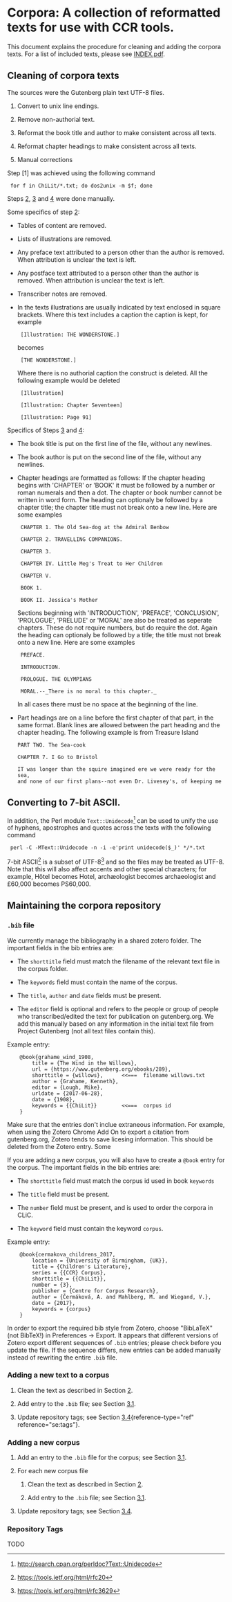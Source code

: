 # Corpora: A collection of reformatted texts for use with CCR tools.

This document explains the procedure for cleaning and adding the corpora texts. For a list of included texts, please see [INDEX.pdf](INDEX.pdf).


## <a name="se:cleaning"></a>Cleaning of corpora texts

The sources were the Gutenberg plain text UTF-8 files.

1. <a name="lst:line_endings"></a> Convert to unix line endings.

2. <a name="lst:non_auth"></a> Remove non-authorial text.

3. <a name="lst:title"></a> Reformat the book title and author to make consistent across all texts.

4. <a name="lst:chapters"></a> Reformat chapter headings to make consistent across all texts.

5. <a name="lst:manual"></a> Manual corrections

Step [1] was achieved using the following command

     for f in ChiLit/*.txt; do dos2unix -m $f; done 

Steps [2](#lst:non_auth), [3](#lst:title) and [4](#lst:chapters) were done manually.

Some specifics of step [2](#lst:non_auth):

-   Tables of content are removed.

-   Lists of illustrations are removed.

-   Any preface text attributed to a person other than the author is
    removed. When attribution is unclear the text is left.

-   Any postface text attributed to a person other than the author is
    removed. When attribution is unclear the text is left.

-   Transcriber notes are removed.

-   In the texts illustrations are usually indicated by text enclosed in
    square brackets. Where this text includes a caption the caption is
    kept, for example

         [Illustration: THE WONDERSTONE.] 

    becomes

         [THE WONDERSTONE.] 

    Where there is no authorial caption the construct is deleted. All
    the following example would be deleted

         [Illustration] 

         [Illustration: Chapter Seventeen] 

         [Illustration: Page 91] 

Specifics of Steps [3](#lst:title) and [4](#lst:chapters):

-   The book title is put on the first line of the file, without any
    newlines.
-   The book author is put on the second line of the file, without any
    newlines.

-   Chapter headings are formatted as follows: If the chapter heading
    begins with 'CHAPTER' or 'BOOK' it must be followed by a number or
    roman numerals and then a dot. The chapter or book number cannot be
    written in word form. The heading can optionaly be followed by a
    chapter title; the chapter title must not break onto a new line.
    Here are some examples

         CHAPTER 1. The Old Sea-dog at the Admiral Benbow

         CHAPTER 2. TRAVELLING COMPANIONS.

         CHAPTER 3.

         CHAPTER IV. Little Meg's Treat to Her Children

         CHAPTER V.

         BOOK 1.

         BOOK II. Jessica's Mother

    Sections beginning with 'INTRODUCTION', 'PREFACE', 'CONCLUSION',
    'PROLOGUE', 'PRELUDE' or 'MORAL' are also be treated as seperate
    chapters. These do not require numbers, but do require the dot.
    Again the heading can optionaly be followed by a title; the title
    must not break onto a new line. Here are some examples

         PREFACE.

         INTRODUCTION.

         PROLOGUE. THE OLYMPIANS

         MORAL.--_There is no moral to this chapter._

    In all cases there must be no space at the beginning of the line.

-   Part headings are on a line before the first chapter of that part,
    in the same format. Blank lines are allowed between the part heading
    and the chapter heading. The following example is from Treasure
    Island

        PART TWO. The Sea-cook

        CHAPTER 7. I Go to Bristol

        IT was longer than the squire imagined ere we were ready for the sea,
        and none of our first plans--not even Dr. Livesey's, of keeping me

## <a name="se:ASCII"></a>Converting to 7-bit ASCII.

In addition, the Perl module `Text::Unidecode`[^1] can be used to unify
the use of hyphens, apostrophes and quotes across the texts with the
following command

     perl -C -MText::Unidecode -n -i -e'print unidecode($_)' */*.txt 

7-bit ASCII[^2] is a subset of UTF-8[^3] and so the files may be treated
as UTF-8. Note that this will also affect accents and other special
characters; for example, Hôtel becomes Hotel, archæologist becomes
archaeologist and £60,000 becomes PS60,000.

## <a name="se:maintaining_repo"></a>Maintaining the corpora repository

### <a name="se:bib_file"></a>`.bib` file

We currently manage the bibliography in a shared zotero folder. The
important fields in the bib entries are:

-   The `shorttitle` field must match the filename of the relevant text
    file in the corpus folder.

-   The `keywords` field must contain the name of the corpus.

-   The `title`, `author` and `date` fields must be present.

-   The `editor` field is optional and refers to the people or group of people who
transcribed/edited the text for publication on gutenberg.org. We add this manually based
on any information in the initial text file from Project Gutenberg (not all text files contain
this).

Example entry:

        @book{grahame_wind_1908,
            title = {The Wind in the Willows},
            url = {https://www.gutenberg.org/ebooks/289},
            shorttitle = {willows},      <<===  filename willows.txt
            author = {Grahame, Kenneth},
            editor = {Lough, Mike},
            urldate = {2017-06-28},
            date = {1908},
            keywords = {{ChiLit}}        <<===  corpus id
        }
        
Make sure that the entries don't inclue extraneous information. For example, when using the
Zotero Chrome Add On to export a citation from gutenberg.org, Zotero tends to save licesing
information. This should be deleted from the Zotero entry. Some

If you are adding a new corpus, you will also have to create a `@book`
entry for the corpus. The important fields in the bib entries are:

-   The `shorttitle` field must match the corpus id used in book
    `keywords`

-   The `title` field must be present.

-   The `number` field must be present, and is used to order the corpora
    in CLiC.

-   The `keyword` field must contain the keyword `corpus`.

Example entry:

        @book{cermakova_childrens_2017,
            location = {University of Birmingham, {UK}},
            title = {Children's Literature},
            series = {{CCR} Corpus},
            shorttitle = {{ChiLit}},
            number = {3},
            publisher = {Centre for Corpus Research},
            author = {Čermáková, A. and Mahlberg, M. and Wiegand, V.},
            date = {2017},
            keywords = {corpus}
        }

In order to export the required bib style from Zotero, choose "BibLaTeX" (not BibTeX!)
in Preferences -> Export. It appears that different versions of Zotero export different
sequences of `.bib` entries; please check before you update the file. If the sequence differs,
new entries can be added manually instead of rewriting the entire `.bib` file.

### Adding a new text to a corpus

1.  Clean the text as described in
    Section [2](#se:cleaning).

2.  Add entry to the `.bib` file; see
    Section [3.1](#se:bib_file).

3.  Update repository tags; see
    Section [3.4](#se:tags){reference-type="ref" reference="se:tags"}.

### Adding a new corpus

1.  Add an entry to the `.bib` file for the corpus; see
    Section [3.1](#se:bib_file).

2.  For each new corpus file

    1.  Clean the text as described in
        Section [2](#se:cleaning).

    2.  Add entry to the `.bib` file; see
        Section [3.1](#se:bib_file).

3.  Update repository tags; see
    Section [3.4](#se:tags).


### Repository Tags

TODO

[^1]: <http://search.cpan.org/perldoc?Text::Unidecode>

[^2]: <https://tools.ietf.org/html/rfc20>

[^3]: <https://tools.ietf.org/html/rfc3629>
